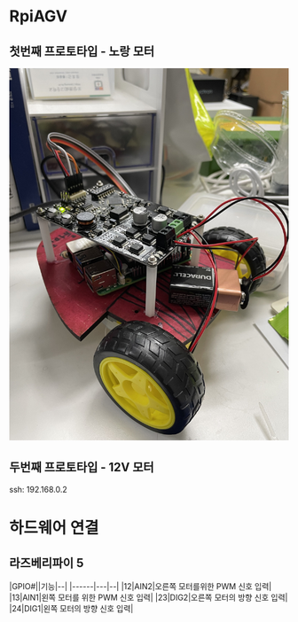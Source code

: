 # RpiAGV
## 첫번째 프로토타입 - 노랑 모터
![img](/img/IMG_3322.jpg)

## 두번째 프로토타입 - 12V 모터 
ssh: 192.168.0.2


# 하드웨어 연결 
## 라즈베리파이 5

|GPIO#||기능|--|
|------|---|--|
|12|AIN2|오른쪽 모터를위한  PWM 신호 입력|  
|13|AIN1|왼쪽 모터를 위한 PWM 신호 입력|
|23|DIG2|오른쪽 모터의 방향 신호 입력|
|24|DIG1|왼쪽 모터의 방향 신호 입력|

